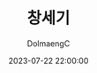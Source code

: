 ---
emoji: 🧢
title: 창세기
date: '2023-07-22 22:00:00'
author: DolmaengC
tags: Bible 창세기 
categories: Bible
---